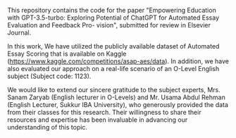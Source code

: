 This repository contains the code for the paper "Empowering Education with GPT-3.5-turbo: Exploring Potential of ChatGPT for Automated Essay Evaluation and Feedback Pro-
vision", submitted for review in Elsevier Journal.

In this work, We have utilized the publicly available dataset of Automated Essay Scoring that is available on Kaggle (https://www.kaggle.com/competitions/asap-aes/data). In addition, we have also evaluated our approach on a real-life scenario of an O-Level English subject (Subject code: 1123).

We would like to extend our sincere gratitude to the subject experts, Mrs. Sanam Zaryab (English lecturer in O-Levels) and Mr. Usama Abdul Rehman (English Lecturer, Sukkur IBA University), who generously provided the data from their classes for this research. Their willingness to share their resources and expertise has been invaluable in advancing our understanding of this topic.
